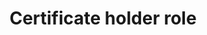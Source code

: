 ---
title: 'Certificate holder role'
field: 'is.certifiedOrganization.role'
slug: 'is-certifiedorganization-role'
description: 'Role(s) organization plays in a supply chain'
comment: 'ITC database'
required: False
vocabulary: 'vocabulary.txt'
module: 'Certificate Holder, Owner or Certified organization'
cluster: 'Certification'
policy: 'Controlled value. Multi select from control list.'
layout: 'home'
---